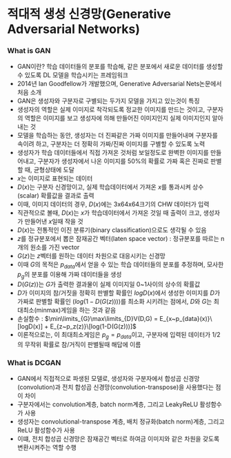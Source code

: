 # 적대적 생성 신경망(Generative Adversarial Networks)
### What is GAN
- GAN이란? 학습 데이터들의 분포를 학습해, 같은 분포에서 새로운 데이터를 생성할 수 있도록 DL 모델을 학습시키는 프레임워크
- 2014년 Ian Goodfellow가 개발했으며, Generative Adversarial Nets논문에서 처음 소개
- GAN은 생성자와 구분자로 구별되는 두가지 모델을 가지고 있는것이 특징
- 생성자의 역할은 실제 이미지로 착각되도록 정교한 이미지를 만드는 것이고, 구분자의 역할은 이미지를 보고 생성자에 의해 만들어진 이미지인지 실제 이미지인지 알아내는 것
- 모델을 학습하는 동안, 생성자는 더 진짜같은 가짜 이미지를 만들어내며 구분자를 속이려 하고, 구분자는 더 정확히 가짜/진짜 이미지를 구별할 수 있도록 노력
- 생성자가 학습 데이터들에서 직접 가져온 것처럼 보일정도로 완벽한 이미지를 만들어내고, 구분자가 생성자에서 나온 이미지를 50%의 확률로 가짜 혹은 진짜로 판별할 때, 균형상태에 도달
- $x$는 이미지로 표현되는 데이터
- $D(x)$는 구분자 신경망이고, 실제 학습데이터에서 가져온 $x$를 통과시켜 상수(scalar) 확률값을 결과로 출력
- 이때, 이미지 데이터의 경우, $D(x)$에는 3x64x64크기의 CHW 데이터가 입력
- 직관적으로 볼때, $D(x)$는 $x$가 학습데이터에서 가져온 것일 때 출력이 크고, 생성자가 만들어낸 $x$일때 작을 것
- $D(x)$는 전통적인 이진 분류기(binary classification)으로도 생각될 수 있음
- $z$를 정규분포에서 뽑은 잠재공간 벡터(laten space vector) : 정규분포를 따르는 n개의 원소를 가진 vector
- $G(z)$는 $z$벡터를 원하는 데이터 차원으로 대응시키는 신경망
- 이때 $G$의 목적은 $p_{data}$에서 얻을 수 있는 학습 데이터들의 분포를 추정하며, 모사한$p_g$의 분포를 이용해 가짜 데이터들을 생성
- $D(G(z))$는 $G$가 출력한 결과물이 실제 이미지일 0~1사이의 상수의 확률값
- $D$가 이미지의 참/거짓을 정확히 판별할 확률인 $logD(x)$에서 생성한 이미지를 $D$가 가짜로 판별할 확률인 $(log(1-D(G(z))))$를 최소화 시키려는 점에서, $D$와 $G$는 최대최소(minmax)게임을 하는 것과 같음
- 손실함수 : $\min\limits_{G}\max\limits_{D}V(D,G) = E_{x~p_{data}(x)}\[logD(x)] + E_{z~p_z(z)}\[log(1-D(G(z)))]$
- 이론적으로는, 이 최대최소게임은 $p_g = p_{data}$이고, 구분자에 입력된 데이터가 1/2의 무작위 확률로 참/거직이 판별될때 해답에 이름

### What is DCGAN
- GAN에서 직접적으로 파생된 모델로, 생성자와 구분자에서 합성곱 신경망(convolution)과 전치 합성곱 신경망(convolution-transpose)을 사용했다는 점이 차이
- 구분자에서는 convolution계층, batch norm계층, 그리고 LeakyReLU 활성함수가 사용
- 생성자는 convolutional-transpose 계층, 배치 정규화(batch norm)계층, 그리고 ReLU 활성함수가 사용
- 이떄, 전치 합성곱 신경망은 잠재공간 벡터로 하여금 이미지와 같은 차원을 갖도록 변환시켜주는 역할 수행
